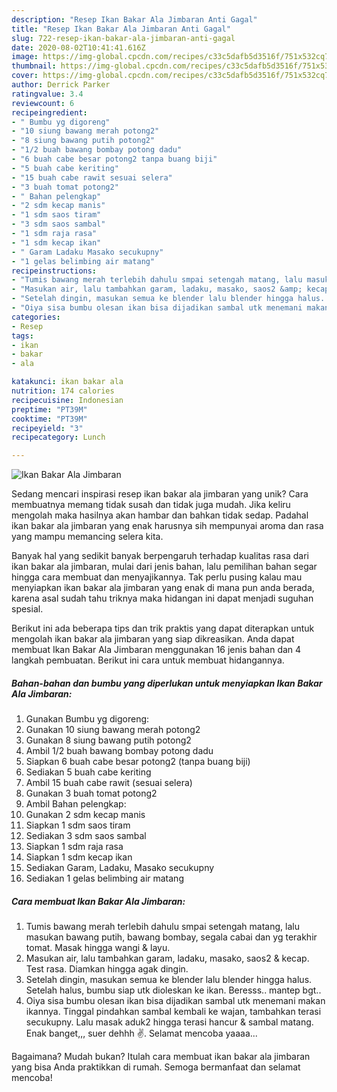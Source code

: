 ```yaml
---
description: "Resep Ikan Bakar Ala Jimbaran Anti Gagal"
title: "Resep Ikan Bakar Ala Jimbaran Anti Gagal"
slug: 722-resep-ikan-bakar-ala-jimbaran-anti-gagal
date: 2020-08-02T10:41:41.616Z
image: https://img-global.cpcdn.com/recipes/c33c5dafb5d3516f/751x532cq70/ikan-bakar-ala-jimbaran-foto-resep-utama.jpg
thumbnail: https://img-global.cpcdn.com/recipes/c33c5dafb5d3516f/751x532cq70/ikan-bakar-ala-jimbaran-foto-resep-utama.jpg
cover: https://img-global.cpcdn.com/recipes/c33c5dafb5d3516f/751x532cq70/ikan-bakar-ala-jimbaran-foto-resep-utama.jpg
author: Derrick Parker
ratingvalue: 3.4
reviewcount: 6
recipeingredient:
- " Bumbu yg digoreng"
- "10 siung bawang merah potong2"
- "8 siung bawang putih potong2"
- "1/2 buah bawang bombay potong dadu"
- "6 buah cabe besar potong2 tanpa buang biji"
- "5 buah cabe keriting"
- "15 buah cabe rawit sesuai selera"
- "3 buah tomat potong2"
- " Bahan pelengkap"
- "2 sdm kecap manis"
- "1 sdm saos tiram"
- "3 sdm saos sambal"
- "1 sdm raja rasa"
- "1 sdm kecap ikan"
- " Garam Ladaku Masako secukupny"
- "1 gelas belimbing air matang"
recipeinstructions:
- "Tumis bawang merah terlebih dahulu smpai setengah matang, lalu masukan bawang putih, bawang bombay, segala cabai dan yg terakhir tomat. Masak hingga wangi &amp; layu."
- "Masukan air, lalu tambahkan garam, ladaku, masako, saos2 &amp; kecap. Test rasa. Diamkan hingga agak dingin."
- "Setelah dingin, masukan semua ke blender lalu blender hingga halus. Setelah halus, bumbu siap utk dioleskan ke ikan. Beresss.. mantep bgt.."
- "Oiya sisa bumbu olesan ikan bisa dijadikan sambal utk menemani makan ikannya. Tinggal pindahkan sambal kembali ke wajan, tambahkan terasi secukupny. Lalu masak aduk2 hingga terasi hancur &amp; sambal matang. Enak banget,,, suer dehhh ✌️. Selamat mencoba yaaaa..."
categories:
- Resep
tags:
- ikan
- bakar
- ala

katakunci: ikan bakar ala 
nutrition: 174 calories
recipecuisine: Indonesian
preptime: "PT39M"
cooktime: "PT39M"
recipeyield: "3"
recipecategory: Lunch

---
```



![Ikan Bakar Ala Jimbaran](https://img-global.cpcdn.com/recipes/c33c5dafb5d3516f/751x532cq70/ikan-bakar-ala-jimbaran-foto-resep-utama.jpg)

Sedang mencari inspirasi resep ikan bakar ala jimbaran yang unik? Cara membuatnya memang tidak susah dan tidak juga mudah. Jika keliru mengolah maka hasilnya akan hambar dan bahkan tidak sedap. Padahal ikan bakar ala jimbaran yang enak harusnya sih mempunyai aroma dan rasa yang mampu memancing selera kita.



Banyak hal yang sedikit banyak berpengaruh terhadap kualitas rasa dari ikan bakar ala jimbaran, mulai dari jenis bahan, lalu pemilihan bahan segar hingga cara membuat dan menyajikannya. Tak perlu pusing kalau mau menyiapkan ikan bakar ala jimbaran yang enak di mana pun anda berada, karena asal sudah tahu triknya maka hidangan ini dapat menjadi suguhan spesial.


Berikut ini ada beberapa tips dan trik praktis yang dapat diterapkan untuk mengolah ikan bakar ala jimbaran yang siap dikreasikan. Anda dapat membuat Ikan Bakar Ala Jimbaran menggunakan 16 jenis bahan dan 4 langkah pembuatan. Berikut ini cara untuk membuat hidangannya.

<!--inarticleads1-->

##### Bahan-bahan dan bumbu yang diperlukan untuk menyiapkan Ikan Bakar Ala Jimbaran:

1. Gunakan  Bumbu yg digoreng:
1. Gunakan 10 siung bawang merah potong2
1. Gunakan 8 siung bawang putih potong2
1. Ambil 1/2 buah bawang bombay potong dadu
1. Siapkan 6 buah cabe besar potong2 (tanpa buang biji)
1. Sediakan 5 buah cabe keriting
1. Ambil 15 buah cabe rawit (sesuai selera)
1. Gunakan 3 buah tomat potong2
1. Ambil  Bahan pelengkap:
1. Gunakan 2 sdm kecap manis
1. Siapkan 1 sdm saos tiram
1. Sediakan 3 sdm saos sambal
1. Siapkan 1 sdm raja rasa
1. Siapkan 1 sdm kecap ikan
1. Sediakan  Garam, Ladaku, Masako secukupny
1. Sediakan 1 gelas belimbing air matang




<!--inarticleads2-->

##### Cara membuat Ikan Bakar Ala Jimbaran:

1. Tumis bawang merah terlebih dahulu smpai setengah matang, lalu masukan bawang putih, bawang bombay, segala cabai dan yg terakhir tomat. Masak hingga wangi &amp; layu.
1. Masukan air, lalu tambahkan garam, ladaku, masako, saos2 &amp; kecap. Test rasa. Diamkan hingga agak dingin.
1. Setelah dingin, masukan semua ke blender lalu blender hingga halus. Setelah halus, bumbu siap utk dioleskan ke ikan. Beresss.. mantep bgt..
1. Oiya sisa bumbu olesan ikan bisa dijadikan sambal utk menemani makan ikannya. Tinggal pindahkan sambal kembali ke wajan, tambahkan terasi secukupny. Lalu masak aduk2 hingga terasi hancur &amp; sambal matang. Enak banget,,, suer dehhh ✌️. Selamat mencoba yaaaa...




Bagaimana? Mudah bukan? Itulah cara membuat ikan bakar ala jimbaran yang bisa Anda praktikkan di rumah. Semoga bermanfaat dan selamat mencoba!
